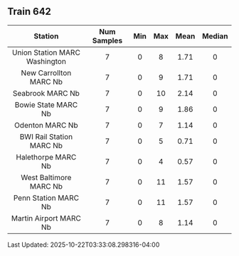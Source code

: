 ## Train 642

| Station | Num Samples | Min | Max | Mean | Median |
| :-----: | :---------: | :-: | :-: | :--: | :----: |
| Union Station MARC Washington | 7 | 0 | 8 | 1.71 | 0 |
| New Carrollton MARC Nb | 7 | 0 | 9 | 1.71 | 0 |
| Seabrook MARC Nb | 7 | 0 | 10 | 2.14 | 0 |
| Bowie State MARC Nb | 7 | 0 | 9 | 1.86 | 0 |
| Odenton MARC Nb | 7 | 0 | 7 | 1.14 | 0 |
| BWI Rail Station MARC Nb | 7 | 0 | 5 | 0.71 | 0 |
| Halethorpe MARC Nb | 7 | 0 | 4 | 0.57 | 0 |
| West Baltimore MARC Nb | 7 | 0 | 11 | 1.57 | 0 |
| Penn Station MARC Nb | 7 | 0 | 11 | 1.57 | 0 |
| Martin Airport MARC Nb | 7 | 0 | 8 | 1.14 | 0 |


Last Updated: 2025-10-22T03:33:08.298316-04:00
